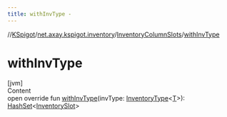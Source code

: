 ```yaml
---
title: withInvType -
---
```

//[KSpigot](../../index.md)/[net.axay.kspigot.inventory](../index.md)/[InventoryColumnSlots](index.md)/[withInvType](with-inv-type.md)



# withInvType  
[jvm]  
Content  
open override fun [withInvType](with-inv-type.md)(invType: [InventoryType](../-inventory-type/index.md)<[T](index.md)>): [HashSet](https://docs.oracle.com/javase/8/docs/api/java/util/HashSet.html)<[InventorySlot](../-inventory-slot/index.md)>  



